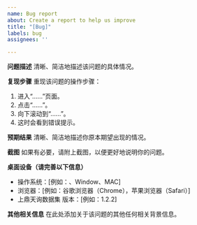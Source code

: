 ```yaml
---
name: Bug report
about: Create a report to help us improve
title: "[Bug]"
labels: bug
assignees: ''

---
```


**问题描述**
清晰、简洁地描述该问题的具体情况。

**复现步骤**
重现该问题的操作步骤：
1. 进入“……”页面。
2. 点击“……”。
3. 向下滚动到“……”。
4. 这时会看到错误提示。

**预期结果**
清晰、简洁地描述你原本期望出现的情况。

**截图**
如果有必要，请附上截图，以便更好地说明你的问题。

**桌面设备（请完善以下信息）**
- 操作系统：[例如：、Window、MAC]
- 浏览器：[例如：谷歌浏览器（Chrome），苹果浏览器（Safari）]
- 上鼎天询数据集 版本：[例如：1.2.2]

**其他相关信息**
在此处添加关于该问题的其他任何相关背景信息。
